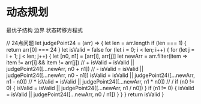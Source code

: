 # 动态规划

最优子结构
边界
状态转移方程式

// 24点问题
let judgePoint24 = (arr) => {
  let len = arr.length
  if (len === 1) {
    return arr[0] === 24
  }
  let isValid = false
  for (let i = 0; i < len; i++) {
    for (let j = i + 1; j < len; j++) {
      let [n0, n1] = [arr[i], arr[j]]
      let newArr = arr.filter(item => item != arr[i] && item != arr[j])
      // +
      isValid = isValid || judgePoint24([...newArr, n0 + n1])
      // -
      isValid = isValid || judgePoint24([...newArr, n0 - n1])
      isValid = isValid || judgePoint24([...newArr, n1 - n0])
      // *
      isValid = isValid || judgePoint24([...newArr, n1 * n0])
      // /
      if (n0 != 0) {
        isValid = isValid || judgePoint24([...newArr, n1 / n0])
      }
      if (n1 != 0) {
        isValid = isValid || judgePoint24([...newArr, n0 / n1])
      }
    }
  }
  return isValid
}